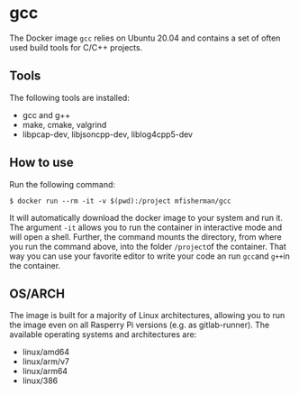 # gcc
The Docker image `gcc` relies on Ubuntu 20.04 and contains a set of often used build tools for C/C++ projects.

## Tools
The following tools are installed:
- gcc and g++
- make, cmake, valgrind
- libpcap-dev, libjsoncpp-dev, liblog4cpp5-dev

## How to use
Run the following command:
```
$ docker run --rm -it -v $(pwd):/project mfisherman/gcc
```
It will automatically download the docker image to your system and run it.
The argument `-it` allows you to run the container in interactive mode and will open a shell.
Further, the command mounts the directory, from where you run the command above, into the folder `/project`of the container.
That way you can use your favorite editor to write your code an run `gcc`and `g++`in the container.

## OS/ARCH
The image is built for a majority of Linux architectures, allowing you to run the image even on all Rasperry Pi versions (e.g. as gitlab-runner).
The available operating systems and architectures are:

 - linux/amd64
 - linux/arm/v7
 - linux/arm64
 - linux/386
